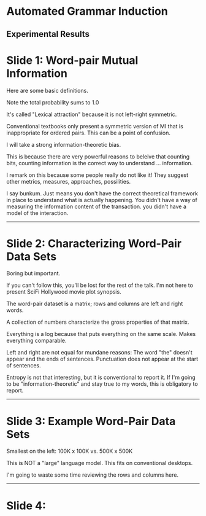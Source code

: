 # Automated Grammar Induction
## Experimental Results

# Slide 1: Word-pair Mutual Information

Here are some basic definitions.

Note the total probability sums to 1.0

It's called "Lexical attraction" because it is not left-right symmetric.

Conventional textbooks only present a symmetric version of MI that is
inappropriate for ordered pairs.  This can be a point of confusion.

I will take a strong information-theoretic bias.

This is because there are very powerful reasons to beleive that counting
bits, counting information is the correct way to understand ...
information.

I remark on this because some people really do not like it! They suggest
other metrics, measures, approaches, possilities.

I say bunkum.  Just means you don't have the correct theoretical
framework in place to understand what is actually happening.
You didn't have a way of measuring the information content of the
transaction. you didn't have a model of the interaction.

------------

# Slide 2: Characterizing Word-Pair Data Sets

Boring but important.

If you can't follow this, you'll be lost for the rest of the talk.
I'm not here to present SciFi Hollywood movie plot synopsis.

The word-pair dataset is a matrix; rows and columns are left and right
words.

A collection of numbers characterize the gross properties of that
matrix.

Everything is a log because that puts everything on the same scale.
Makes everything comparable.

Left and right are not equal for mundane reasons:
The word "the" doesn't appear and the ends of sentences.
Punctuation does not appear at the start of sentences.

Entropy is not that interesting, but it is conventional to report it.
If I'm going to be "information-theoretic" and stay true to my words,
this is obligatory to report.

------------

# Slide 3: Example Word-Pair Data Sets

Smallest on the left: 100K x 100K  vs. 500K x 500K

This is NOT a "large" language model. This fits on conventional
desktops.

I'm going to waste some time reviewing the rows and columns here.

------------

# Slide 4:
